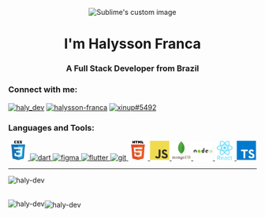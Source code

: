 <p align="center">
  <img src="https://media.tenor.com/CeDk6XdCgOUAAAAi/develop-web.gif" alt="Sublime's custom image"/>
</p>
<h1 align="center">I'm Halysson Franca</h1>
<h3 align="center">A Full Stack Developer from Brazil</h3>

<h3 align="left">Connect with me:</h3>
<p align="left">

<a href="https://twitter.com/haly_dev" target="blank"><img align="center" src="https://raw.githubusercontent.com/rahuldkjain/github-profile-readme-generator/master/src/images/icons/Social/twitter.svg" alt="haly_dev" height="30" width="40" /></a>
<a href="https://linkedin.com/in/halysson-franca" target="blank"><img align="center" src="https://raw.githubusercontent.com/rahuldkjain/github-profile-readme-generator/master/src/images/icons/Social/linked-in-alt.svg" alt="halysson-franca" height="30" width="40" /></a>
<a href="https://discord.gg/xinup#5492" target="blank"><img align="center" src="https://raw.githubusercontent.com/rahuldkjain/github-profile-readme-generator/master/src/images/icons/Social/discord.svg" alt="xinup#5492" height="30" width="40" /></a>
</p>

<h3 align="left">Languages and Tools:</h3>
<p align="left"> <a href="https://www.w3schools.com/css/" target="_blank" rel="noreferrer"> <img src="https://raw.githubusercontent.com/devicons/devicon/master/icons/css3/css3-original-wordmark.svg" alt="css3" width="40" height="40"/> </a> <a href="https://dart.dev" target="_blank" rel="noreferrer"> <img src="https://www.vectorlogo.zone/logos/dartlang/dartlang-icon.svg" alt="dart" width="40" height="40"/> </a> <a href="https://www.figma.com/" target="_blank" rel="noreferrer"> <img src="https://www.vectorlogo.zone/logos/figma/figma-icon.svg" alt="figma" width="40" height="40"/> </a> <a href="https://flutter.dev" target="_blank" rel="noreferrer"> <img src="https://www.vectorlogo.zone/logos/flutterio/flutterio-icon.svg" alt="flutter" width="40" height="40"/> </a> <a href="https://git-scm.com/" target="_blank" rel="noreferrer"> <img src="https://www.vectorlogo.zone/logos/git-scm/git-scm-icon.svg" alt="git" width="40" height="40"/> </a> <a href="https://www.w3.org/html/" target="_blank" rel="noreferrer"> <img src="https://raw.githubusercontent.com/devicons/devicon/master/icons/html5/html5-original-wordmark.svg" alt="html5" width="40" height="40"/> </a> <a href="https://developer.mozilla.org/en-US/docs/Web/JavaScript" target="_blank" rel="noreferrer"> <img src="https://raw.githubusercontent.com/devicons/devicon/master/icons/javascript/javascript-original.svg" alt="javascript" width="40" height="40"/> </a> <a href="https://www.mongodb.com/" target="_blank" rel="noreferrer"> <img src="https://raw.githubusercontent.com/devicons/devicon/master/icons/mongodb/mongodb-original-wordmark.svg" alt="mongodb" width="40" height="40"/> </a> <a href="https://nodejs.org" target="_blank" rel="noreferrer"> <img src="https://raw.githubusercontent.com/devicons/devicon/master/icons/nodejs/nodejs-original-wordmark.svg" alt="nodejs" width="40" height="40"/> </a> <a href="https://reactjs.org/" target="_blank" rel="noreferrer"> <img src="https://raw.githubusercontent.com/devicons/devicon/master/icons/react/react-original-wordmark.svg" alt="react" width="40" height="40"/> </a> <a href="https://www.typescriptlang.org/" target="_blank" rel="noreferrer"> <img src="https://raw.githubusercontent.com/devicons/devicon/master/icons/typescript/typescript-original.svg" alt="typescript" width="40" height="40"/> </a> </p>
<hr>

<img align="left" src="https://github-readme-stats.vercel.app/api/top-langs?username=haly-dev&show_icons=true&theme=tokyonight&title_color=b30000&text_color=ffffff&bg_color=000000&locale=en&layout=compact" alt="haly-dev" />
<br></br>

<p align="left"><img align="left" src="https://github-readme-stats.vercel.app/api?username=haly-dev&show_icons=true&theme=tokyonight&title_color=c20000&text_color=ffffff&locale=en" alt="haly-dev" /></p>

<p align="left">
<img align="center" src="https://github-readme-streak-stats.herokuapp.com/?user=haly-dev&theme=dark" alt="haly-dev" /> 
</p> 




